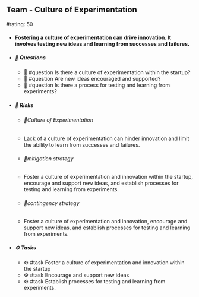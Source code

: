 ## Team - Culture of Experimentation
#rating: 50
- #### Fostering a culture of experimentation can drive innovation. It involves testing new ideas and learning from successes and failures.
- ##### 💭 Questions
  - 💭 #question Is there a culture of experimentation within the startup?
  - 💭 #question Are new ideas encouraged and supported?
  - 💭 #question Is there a process for testing and learning from experiments?
- ##### 🚨 Risks
  - ###### 🚨Culture of Experimentation
  - Lack of a culture of experimentation can hinder innovation and limit the ability to learn from successes and failures.
  - ###### 🚨mitigation strategy
  - Foster a culture of experimentation and innovation within the startup, encourage and support new ideas, and establish processes for testing and learning from experiments.
  - ###### 🚨contingency strategy
  - Foster a culture of experimentation and innovation, encourage and support new ideas, and establish processes for testing and learning from experiments.
- ##### ⚙️ Tasks
  - ⚙️ #task Foster a culture of experimentation and innovation within the startup
  - ⚙️ #task  Encourage and support new ideas
  - ⚙️ #task  Establish processes for testing and learning from experiments.



